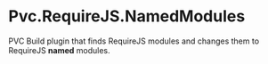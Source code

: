 Pvc.RequireJS.NamedModules
==========================

PVC Build plugin that finds RequireJS modules and changes them to RequireJS **named** modules.
